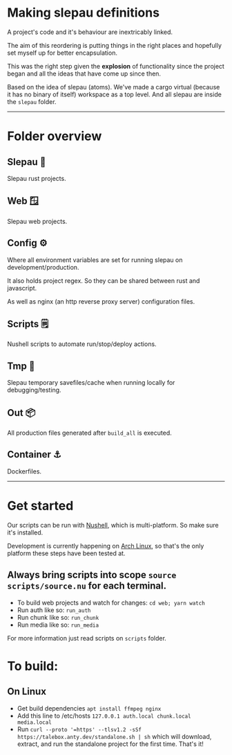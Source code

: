 # Making slepau definitions

A project's code and it's behaviour are inextricably linked. 

The aim of this reordering is putting things in the right places 
and hopefully set myself up for better encapsulation.

This was the right step given the **explosion** of functionality 
since the project began and all the ideas that have come up since then.

Based on the idea of slepau (atoms). We've made a cargo virtual (because it has no binary of itself) workspace as a top level. And all slepau are inside the `slepau` folder.

---
# Folder overview

## Slepau 🔩

Slepau rust projects.

## Web 🪟

Slepau web projects.

## Config ⚙

Where all environment variables are set for running slepau on development/production.

It also holds project regex. So they can be shared between rust and javascript.

As well as nginx (an http reverse proxy server) configuration files.

## Scripts 🗒

Nushell scripts to automate run/stop/deploy actions.

## Tmp 🧪

Slepau temporary savefiles/cache when running locally for debugging/testing.

## Out 📦

All production files generated after `build_all` is executed.

## Container ⚓

Dockerfiles.

---
# Get started

Our scripts can be run with [Nushell](https://nushell.sh/), which is multi-platform. So make sure it's installed.

Development is currently happening on [Arch Linux](https://wiki.archlinux.org/), so that's the only platform these steps have been tested at.

## Always bring scripts into scope `source scripts/source.nu` for each terminal.

- To build web projects and watch for changes: `cd web; yarn watch`
- Run auth like so: `run_auth`
- Run chunk like so: `run_chunk`
- Run media like so: `run_media`

For more information just read scripts on `scripts` folder.

# To build:

## On Linux
- Get build dependencies `apt install ffmpeg nginx`
- Add this line to /etc/hosts `127.0.0.1 auth.local chunk.local media.local`
- Run `curl --proto '=https' --tlsv1.2 -sSf https://talebox.anty.dev/standalone.sh | sh` which will download, extract, and run the standalone project for the first time. That's it!